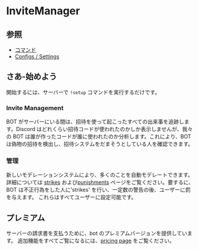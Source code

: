 # InviteManager

## 参照

- [コマンド](/ja/reference/commands.md)
- [Configs / Settings](/ja/reference/settings.md)

## さあ-始めよう

開始するには、サーバーで `!setup` コマンドを実行するだけです。

### Invite Management

BOT がサーバーにいる間は、招待を使って起こったすべての出来事を追跡します。Discord はどれくらい招待コードが使われたのかしか表示しませんが、我々の BOT は誰が作ったコードが誰に使われたのか分析します。これにより、BOT は偽物の招待を検出し、招待システムをだまそうとしている人を確認できます。

### 管理

新しいモデレーションシステムにより、多くのことを自動モデレートできます。詳細については [strikes](/ja/modules/moderation/strikes.md) および[punishments](/ja/modules/moderation/punishments.md) ページをご覧ください。要するに、BOT は不正行為をした人に'strikes' を行い、一定数の警告の後、ユーザーに罰を与えます。 これらはすべてユーザーに設定可能です。

## プレミアム

サーバーの請求書を支払うために、bot のプレミアムバージョンを提供しています。 追加機能をすべてご覧になるには、[pricing page](/ja/premium/features.md) をご覧ください。
